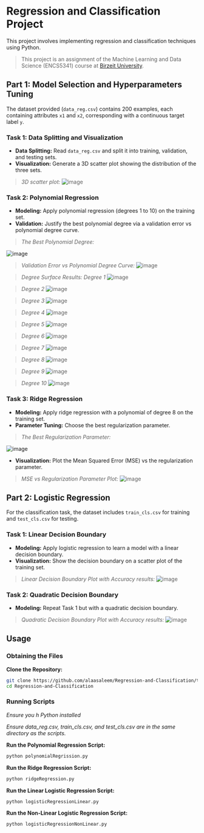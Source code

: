 # Regression and Classification Project
This project involves implementing regression and classification techniques using Python.

> This project is an assignment of the Machine Learning and Data Science (ENCS5341) course at [Birzeit University](https://www.birzeit.edu).

## Part 1: Model Selection and Hyperparameters Tuning

The dataset provided (`data_reg.csv`) contains 200 examples, each containing attributes `x1` and `x2`, corresponding with a continuous target label `y`.

### Task 1: Data Splitting and Visualization

- **Data Splitting:** Read `data_reg.csv` and split it into training, validation, and testing sets.
- **Visualization:** Generate a 3D scatter plot showing the distribution of the three sets.
> *3D scatter plot:*
  ![image](https://github.com/alaasaleem/Hyperparameter-Tuning/assets/127680801/8100e3ca-1099-4b5d-bc26-9c70d2f377d3)

### Task 2: Polynomial Regression

- **Modeling:** Apply polynomial regression (degrees 1 to 10) on the training set.
- **Validation:** Justify the best polynomial degree via a validation error vs polynomial degree curve.

> *The Best Polynomial Degree:*

  ![image](https://github.com/alaasaleem/Hyperparameter-Tuning/assets/127680801/1897923d-b2d2-4e79-8b4c-baa9f7ca87b2)

> *Validation Error vs Polynomial Degree Curve:*
![image](https://github.com/alaasaleem/Hyperparameter-Tuning/assets/127680801/df39d381-6be6-4860-a55d-fc6aea91253a)

> *Degree Surface Results:*
> *Degree 1*
  ![image](https://github.com/alaasaleem/Hyperparameter-Tuning/assets/127680801/c38fa326-47f3-4a08-9f9e-a1e695893634)

> *Degree 2*
  ![image](https://github.com/alaasaleem/Hyperparameter-Tuning/assets/127680801/7ff6df08-cf92-4976-8e8b-c94500d12276)

> *Degree 3*
  ![image](https://github.com/alaasaleem/Hyperparameter-Tuning/assets/127680801/e19e8f6f-baba-4a28-9e94-d8256716e78c)

> *Degree 4*
  ![image](https://github.com/alaasaleem/Hyperparameter-Tuning/assets/127680801/8acf0612-8406-4531-b7b3-a3856bc0e35d)

> *Degree 5*
  ![image](https://github.com/alaasaleem/Hyperparameter-Tuning/assets/127680801/bc3d345e-2afc-4796-82cb-870cd01c4718)

> *Degree 6*
  ![image](https://github.com/alaasaleem/Hyperparameter-Tuning/assets/127680801/03752f53-a8da-4229-bfd5-6fdceb9276b4)

> *Degree 7*
  ![image](https://github.com/alaasaleem/Hyperparameter-Tuning/assets/127680801/5d072a1f-b765-4cb0-9824-7e02be9d2fb7)

> *Degree 8*
  ![image](https://github.com/alaasaleem/Hyperparameter-Tuning/assets/127680801/9714d545-1445-4c70-bb3c-9d0fb6a3af21)

> *Degree 9*
  ![image](https://github.com/alaasaleem/Hyperparameter-Tuning/assets/127680801/35f0591e-26aa-4674-880f-bacc7e67d2c1)

> *Degree 10*
  ![image](https://github.com/alaasaleem/Hyperparameter-Tuning/assets/127680801/1d2b7b3f-844d-44cc-8f9c-e277edd21666)

### Task 3: Ridge Regression

- **Modeling:** Apply ridge regression with a polynomial of degree 8 on the training set.
- **Parameter Tuning:** Choose the best regularization parameter.
> *The Best Regularization Parameter:*

  ![image](https://github.com/alaasaleem/Hyperparameter-Tuning/assets/127680801/2b1ba69b-7030-4869-b663-efb045054cc1)

- **Visualization:** Plot the Mean Squared Error (MSE) vs the regularization parameter.
> *MSE vs Regularization Parameter Plot:*
  ![image](https://github.com/alaasaleem/Hyperparameter-Tuning/assets/127680801/d1fa71cd-d432-4d7b-9b0f-2f8fc340e8c5)

## Part 2: Logistic Regression

For the classification task, the dataset includes `train_cls.csv` for training and `test_cls.csv` for testing.

### Task 1: Linear Decision Boundary

- **Modeling:** Apply logistic regression to learn a model with a linear decision boundary.
- **Visualization:** Show the decision boundary on a scatter plot of the training set.
> *Linear Decision Boundary Plot with Accuracy results:*
  ![image](https://github.com/alaasaleem/Hyperparameter-Tuning/assets/127680801/e50a7f6b-df5a-463d-ae98-22a0e98b3721)

### Task 2: Quadratic Decision Boundary

- **Modeling:** Repeat Task 1 but with a quadratic decision boundary.
> *Quadratic Decision Boundary Plot with Accuracy results:*
  ![image](https://github.com/alaasaleem/Hyperparameter-Tuning/assets/127680801/b2728de9-fbac-408c-9803-bf22eacee0ae)

## Usage

### Obtaining the Files

**Clone the Repository:**
   ```bash
   git clone https://github.com/alaasaleem/Regression-and-Classification/tree/main
   cd Regression-and-Classification
   ```
### Running Scripts

*Ensure you h Python installed*

*Ensure data_reg.csv, train_cls.csv, and test_cls.csv are in the same directory as the scripts.*

**Run the Polynomial Regression Script:**
  ```bash
  python polynomialRegrission.py
  ```

**Run the Ridge Regression Script:**
  ```bash
  python ridgeRegression.py
  ```

**Run the Linear Logistic Regression Script:**
  ```bash
  python logisticRegressionLinear.py
  ```

**Run the Non-Linear Logistic Regression Script:**
  ```bash
  python logisticRegressionNonLinear.py
  ```
